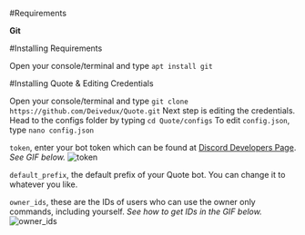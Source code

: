 #Requirements

**Git**


#Installing Requirements

Open your console/terminal and type `apt install git`


#Installing Quote & Editing Credentials

Open your console/terminal and type `git clone https://github.com/Deivedux/Quote.git`
Next step is editing the credentials.
Head to the configs folder by typing `cd Quote/configs`
To edit `config.json`, type `nano config.json`

`token`, enter your bot token which can be found at [Discord Developers Page](https://discordapp.com/developers/applications/me). *See  GIF below.*
![token](https://i.imgur.com/jaxgi2P.gifv)

`default_prefix`, the default prefix of your Quote bot. You can change it to whatever you like.

`owner_ids`, these are the IDs of users who can use the owner only commands, including yourself. *See how to get IDs in the GIF below.*
![owner_ids](https://i.imgur.com/JK7fHOU.gifv)
